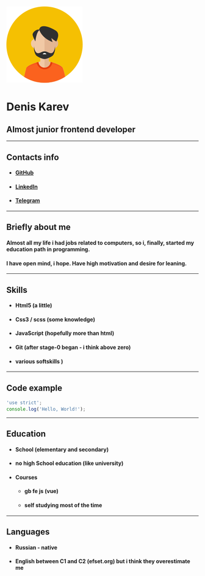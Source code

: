 # ![Avtarus](./img/ava.svg "Denis's Karev avatar")
# Denis Karev
## Almost junior frontend developer


---
## Contacts info
- #### [GitHub](https://github.com/DenisKarev "github link")
- #### [LinkedIn](https://www.linkedin.com/in/denis-karev-590764264/ "Linkedin link")
- #### [Telegram](https://t.me/Goofy_adun "TGram link")


---
## Briefly about me
#### Almost all my life i had jobs related to computers, so i, finally, started my education path in programming.
#### I have open mind, i hope. Have high motivation and desire for leaning.


---
## Skills
- #### Html5 (a little)
- #### Css3 / scss (some knowledge)
- #### JavaScript (hopefully more than html)
- #### Git (after stage-0 began - i think above zero)
- #### various softskills )


---
## Code example
```JavaScript
'use strict';
console.log('Hello, World!');
```


---
## Education
- #### School (elementary and secondary)
- #### no high School education (like university)
- #### Courses
    - #### gb fe js (vue)
    - #### self studying most of the time


---
## Languages
 - #### Russian - native
 - #### English between C1 and C2 (efset.org) but i think they overestimate me